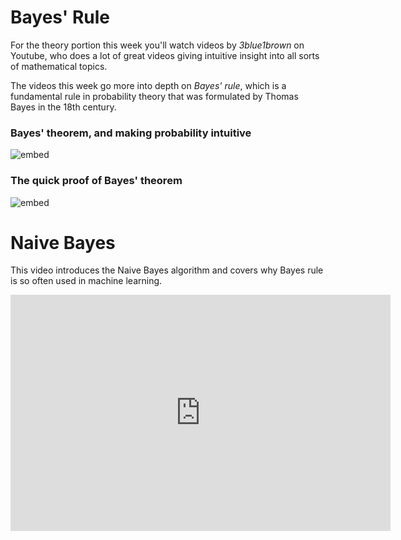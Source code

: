 # Bayes' Rule

For the theory portion this week you'll watch videos by *3blue1brown* on
Youtube, who does a lot of great videos giving intuitive insight into all sorts
of mathematical topics.

The videos this week go more into depth on *Bayes' rule*, which is a
fundamental rule in probability theory that was formulated by Thomas Bayes in
the 18th century. 

### Bayes' theorem, and making probability intuitive

![embed](https://www.youtube.com/embed/HZGCoVF3YvM)

### The quick proof of Bayes' theorem

![embed](https://www.youtube.com/embed/U_85TaXbeIo)

# Naive Bayes

This video introduces the Naive Bayes algorithm and covers why Bayes rule is so often used in machine learning.

<iframe id="kaltura_player" src="https://api.eu.kaltura.com/p/120/sp/12000/embedIframeJs/uiconf_id/23449960/partner_id/120?iframeembed=true&playerId=kaltura_player&entry_id=0_k18m4bkj&flashvars[streamerType]=auto&amp;flashvars[localizationCode]=en_US&amp;flashvars[leadWithHTML5]=true&amp;flashvars[sideBarContainer.plugin]=true&amp;flashvars[sideBarContainer.position]=left&amp;flashvars[sideBarContainer.clickToClose]=true&amp;flashvars[chapters.plugin]=true&amp;flashvars[chapters.layout]=vertical&amp;flashvars[chapters.thumbnailRotator]=false&amp;flashvars[streamSelector.plugin]=true&amp;flashvars[EmbedPlayer.SpinnerTarget]=videoHolder&amp;flashvars[dualScreen.plugin]=true&amp;flashvars[hotspots.plugin]=1&amp;flashvars[Kaltura.addCrossoriginToIframe]=true&amp;&wid=0_1w9s79et" width="608" height="378" allowfullscreen webkitallowfullscreen mozAllowFullScreen allow="autoplay *; fullscreen *; encrypted-media *" sandbox="allow-forms allow-same-origin allow-scripts allow-top-navigation allow-pointer-lock allow-popups allow-modals allow-orientation-lock allow-popups-to-escape-sandbox allow-presentation allow-top-navigation-by-user-activation" frameborder="0" title="Minor AI Naive Bayes"></iframe>

